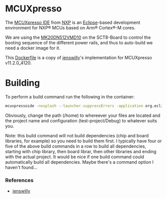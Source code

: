 # MCUXpresso

The [MCUXpresso IDE](https://www.nxp.com/design/software/development-software/mcuxpresso-software-and-tools-/mcuxpresso-integrated-development-environment-ide:MCUXpresso-IDE) from [NXP](https://www.nxp.com/) is an [Eclipse](https://www.eclipse.org/)-based development environment for NXP® MCUs based on Arm® Cortex®-M cores.

We are using the [MK20DN512VMD10](https://www.nxp.com/part/MK20DN512VMD10#/) on the SCT8-Board to control the booting sequence of the different power rails, and thus to auto-build we need a docker image for it.

This [Dockerfile](./Dockerfile) is a copy of [jenswilly](https://hub.docker.com/r/jenswilly/mcuxpresso)'s implementation for MCUXpresso v11.2.0_4120.

# Building

To perform a build command run the following in the container:
```sh
mcuxpressoide -nosplash --launcher.suppressErrors -application org.eclipse.cdt.managedbuilder.core.headlessbuild -importAll /home -build test-project/Debug
```

Obviously, change the path (/home) to whereever your files are located and the project name and configuration (test-project/Debug) to whatever suits you.

Note: this build command will not build dependencies (chip and board libraries, for example) so you need to build them first. I typically have four or five of the above build commands in a row to build all dependencies, starting with chip library, then board librar, then other libraries and ending with the actual project.
It would be nice if one build command could automatically build all dependencies. Maybe there's a command option I haven't found...

### References
  - [jenswilly](https://hub.docker.com/r/jenswilly/mcuxpresso)

